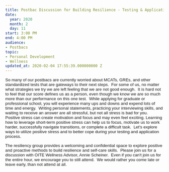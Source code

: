 ```yaml
---
title: Postbac Discussion for Building Resilience - Testing & Application Stress
date:
  year: 2020
  month: 2
  day: 11
start: 3:00 PM
end: 4:00 PM
audience:
- Postbacs
topic:
- Personal Development
- Wellness
updated_at: 2020-02-04 17:55:39.000000000 Z
---
```

<span style="font-family: arial, helvetica, sans-serif; font-size:
10pt;">So many of our postbacs are currently worried about MCATs, GREs,
and other standardized tests that are gateways to their next steps.  For
some of us, no matter what strategies we try we are left feeling that we
are not good enough.  It is hard not to feel that our score defines us
as a person, even though we know we are so much more than our
performance on this one test.  While applying for graduate or
professional school, you will experience many ups and downs and expend
lots of time and energy.  Writing personal statements, practicing your
interviewing skills, and waiting to receive an answer are all stressful,
but not all stress is bad for you.  Positive stress can create
motivation and focus and may even feel exciting. Learning how to
leverage short-term positive stress can help us to focus, motivate us to
work harder, successfully navigate transitions, or complete a difficult
task.  Let\'s explore ways to utilize positive stress and to better cope
during your testing and application process.   </span>

<span style="font-size: 10pt; font-family: arial, helvetica,
sans-serif;">The resiliency group provides a welcoming and confidential
space to explore positive and proactive methods to build resilience and
self-care skills.  Please join us for a discussion with OITE Wellness
Advisor, Annie Scheiner.  Even if you can't join us for the entire hour,
we encourage you to still attend.  We would rather you come late or
leave early, than not attend at all.   </span>
